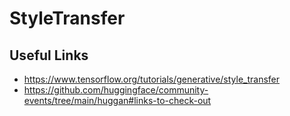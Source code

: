 # StyleTransfer

## Useful Links
- https://www.tensorflow.org/tutorials/generative/style_transfer
- https://github.com/huggingface/community-events/tree/main/huggan#links-to-check-out

